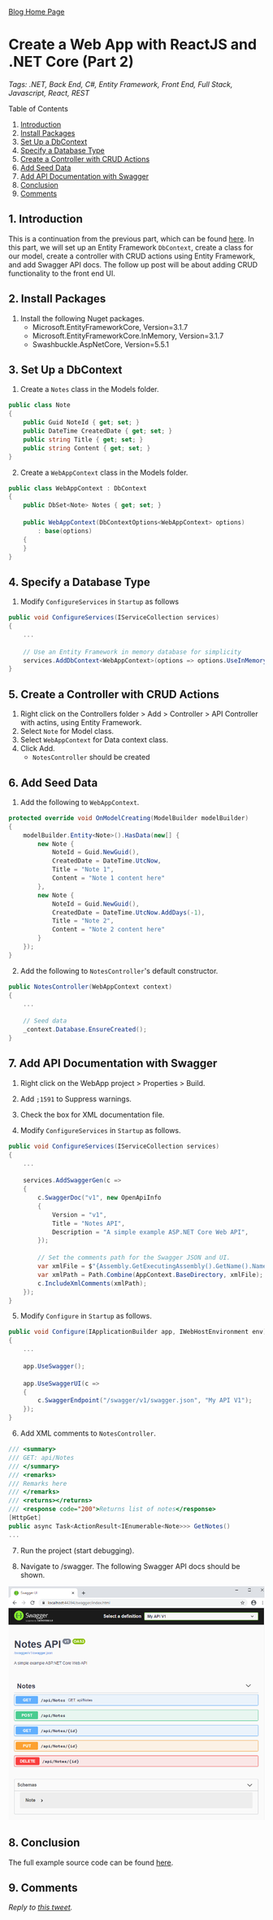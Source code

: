[Blog Home Page](../../README.md)

# Create a Web App with ReactJS and .NET Core (Part 2)

_Tags: .NET, Back End, C#, Entity Framework, Front End, Full Stack, Javascript, React, REST_

Table of Contents
1. [Introduction](#introduction)
2. [Install Packages](#packages)
3. [Set Up a DbContext](#dbcontext)
4. [Specify a Database Type](#database)
5. [Create a Controller with CRUD Actions](#controller)
6. [Add Seed Data](#seed)
7. [Add API Documentation with Swagger](#doc)
8. [Conclusion](#conclusion)
9. [Comments](#comments)

## 1. <a name='introduction'></a>Introduction

This is a continuation from the previous part, which can be found [here](../2020-08-31_React%20Front%20End%20NET%20Core%20Back%20End/Post.md). In this part, we will set up an Entity Framework `DbContext`, create a class for our model, create a controller with CRUD actions using Entity Framework, and add Swagger API docs. The follow up post will be about adding CRUD functionality to the front end UI.

## 2. <a name='packages'></a>Install Packages

1. Install the following Nuget packages.
   * Microsoft.EntityFrameworkCore, Version=3.1.7
   * Microsoft.EntityFrameworkCore.InMemory, Version=3.1.7
   * Swashbuckle.AspNetCore, Version=5.5.1

## 3. <a name='dbcontext'></a>Set Up a DbContext

1. Create a `Notes` class in the Models folder.

```c#
public class Note
{
    public Guid NoteId { get; set; }
    public DateTime CreatedDate { get; set; }
    public string Title { get; set; }
    public string Content { get; set; }
}
```

2. Create a `WebAppContext` class in the Models folder.

```c#
public class WebAppContext : DbContext
{
    public DbSet<Note> Notes { get; set; }

    public WebAppContext(DbContextOptions<WebAppContext> options)
        : base(options)
    {
    }
}
```

## 4. <a name='database'></a>Specify a Database Type

1. Modify `ConfigureServices` in `Startup` as follows

```c#
public void ConfigureServices(IServiceCollection services)
{
    ...

    // Use an Entity Framework in memory database for simplicity
    services.AddDbContext<WebAppContext>(options => options.UseInMemoryDatabase("WebAppContext"));
}
```

## 5. <a name='controller'></a>Create a Controller with CRUD Actions

1. Right click on the Controllers folder > Add > Controller > API Controller with actins, using Entity Framework.
2. Select `Note` for Model class.
3. Select `WebAppContext` for Data context class.
4. Click Add.
   * `NotesController` should be created

## 6. <a name='seed'></a>Add Seed Data

1. Add the following to `WebAppContext`.

```c#
protected override void OnModelCreating(ModelBuilder modelBuilder)
{
    modelBuilder.Entity<Note>().HasData(new[] {
        new Note {
            NoteId = Guid.NewGuid(),
            CreatedDate = DateTime.UtcNow,
            Title = "Note 1",
            Content = "Note 1 content here"
        },
        new Note {
            NoteId = Guid.NewGuid(),
            CreatedDate = DateTime.UtcNow.AddDays(-1),
            Title = "Note 2",
            Content = "Note 2 content here"
        }
    });
}
```

2. Add the following to `NotesController`'s default constructor.

```c#
public NotesController(WebAppContext context)
{
    ...

    // Seed data
    _context.Database.EnsureCreated();
}
```

## 7. <a name='doc'></a>Add API Documentation with Swagger

1. Right click on the WebApp project > Properties > Build.

2. Add `;1591` to Suppress warnings.

3. Check the box for XML documentation file.

4. Modify `ConfigureServices` in `Startup` as follows.

```c#
public void ConfigureServices(IServiceCollection services)
{
    ...

    services.AddSwaggerGen(c =>
    {
        c.SwaggerDoc("v1", new OpenApiInfo
        {
            Version = "v1",
            Title = "Notes API",
            Description = "A simple example ASP.NET Core Web API",
        });

        // Set the comments path for the Swagger JSON and UI.
        var xmlFile = $"{Assembly.GetExecutingAssembly().GetName().Name}.xml";
        var xmlPath = Path.Combine(AppContext.BaseDirectory, xmlFile);
        c.IncludeXmlComments(xmlPath);
    });
}
```

5. Modify `Configure` in `Startup` as follows.

```c#
public void Configure(IApplicationBuilder app, IWebHostEnvironment env)
{
    ...

    app.UseSwagger();

    app.UseSwaggerUI(c =>
    {
        c.SwaggerEndpoint("/swagger/v1/swagger.json", "My API V1");
    });
}
```

6. Add XML comments to `NotesController`.

```c#
/// <summary>
/// GET: api/Notes
/// </summary>
/// <remarks>
/// Remarks here
/// </remarks>
/// <returns></returns>
/// <response code="200">Returns list of notes</response>
[HttpGet]
public async Task<ActionResult<IEnumerable<Note>>> GetNotes()
...
```

7. Run the project (start debugging).

8. Navigate to /swagger. The following Swagger API docs should be shown.

![Swagger](1_swagger.PNG)

## 8. <a name='conclusion'></a>Conclusion

The full example source code can be found [here](src).

## 9. <a name='comments'></a>Comments

_Reply to [this tweet](https://twitter.com/innochi_mob/status/1303506960139137025)._